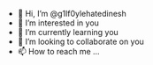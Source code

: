 - 👋 Hi, I’m @g1lf0ylehatedinesh
- 👀 I’m interested in you
- 🌱 I’m currently learning you
- 💞️ I’m looking to collaborate on you
- 📫 How to reach me ...

<!---
g1lf0ylehatedinesh/g1lf0ylehatedinesh is a ✨ special ✨ repository because its `README.md` (this file) appears on your GitHub profile.
You can click the Preview link to take a look at your changes.
--->
